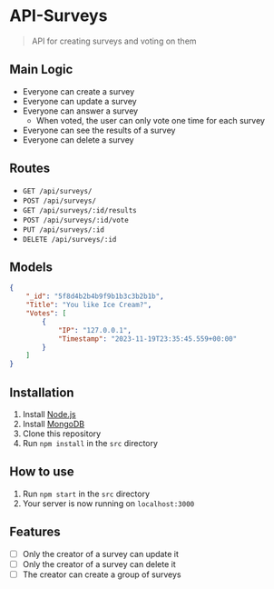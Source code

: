 # API-Surveys
> API for creating surveys and voting on them

## Main Logic
- Everyone can create a survey
- Everyone can update a survey
- Everyone can answer a survey
    - When voted, the user can only vote one time for each survey
- Everyone can see the results of a survey
- Everyone can delete a survey

## Routes
- `GET /api/surveys/`
- `POST /api/surveys/`
- `GET /api/surveys/:id/results`
- `POST /api/surveys/:id/vote` 
- `PUT /api/surveys/:id`
- `DELETE /api/surveys/:id`

## Models
```json
{
    "_id": "5f8d4b2b4b9f9b1b3c3b2b1b",
    "Title": "You like Ice Cream?",
    "Votes": [
        {
            "IP": "127.0.0.1",
            "Timestamp": "2023-11-19T23:35:45.559+00:00"
        }
    ]
}
```

## Installation
1. Install [Node.js](https://nodejs.org/en/)
2. Install [MongoDB](https://www.mongodb.com/)
3. Clone this repository
4. Run `npm install` in the `src` directory

## How to use
1. Run `npm start` in the `src` directory
2. Your server is now running on `localhost:3000`

## Features
- [ ] Only the creator of a survey can update it
- [ ] Only the creator of a survey can delete it
- [ ] The creator can create a group of surveys
